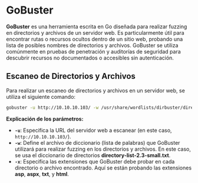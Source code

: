 # **GoBuster**

**GoBuster** es una herramienta escrita en Go diseñada para realizar fuzzing en directorios y archivos de un servidor web. Es particularmente útil para encontrar rutas o recursos ocultos dentro de un sitio web, probando una lista de posibles nombres de directorios y archivos. GoBuster se utiliza comúnmente en pruebas de penetración y auditorías de seguridad para descubrir recursos no documentados o accesibles sin autenticación.

## **Escaneo de Directorios y Archivos**

Para realizar un escaneo de directorios y archivos en un servidor web, se utiliza el siguiente comando:

```bash
gobuster -u http://10.10.10.103/ -w /usr/share/wordlists/dirbuster/directory-list-2.3-small.txt -x asp,aspx,txt,html
```

**Explicación de los parámetros:**
- **`-u`**: Especifica la URL del servidor web a escanear (en este caso, `http://10.10.10.103/`).
- **`-w`**: Define el archivo de diccionario (lista de palabras) que GoBuster utilizará para realizar fuzzing en los directorios y archivos. En este caso, se usa el diccionario de directorios **directory-list-2.3-small.txt**.
- **`-x`**: Especifica las extensiones que GoBuster debe probar en cada directorio o archivo encontrado. Aquí se están probando las extensiones **asp**, **aspx**, **txt**, y **html**.
